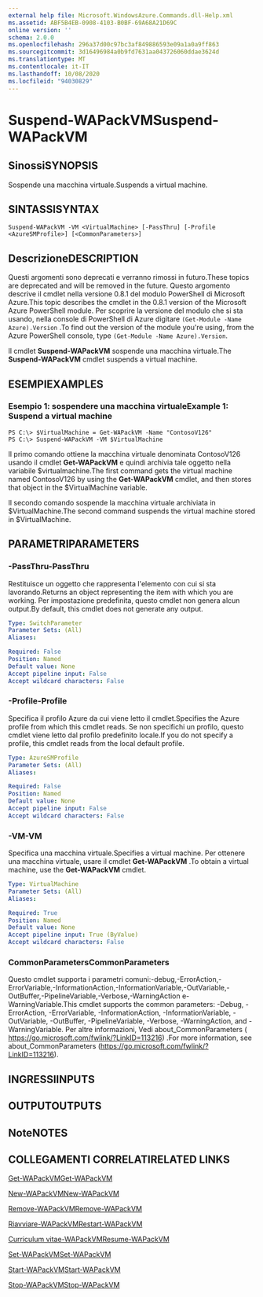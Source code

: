```yaml
---
external help file: Microsoft.WindowsAzure.Commands.dll-Help.xml
ms.assetid: ABF5B4EB-0908-4103-B0BF-69A68A21D69C
online version: ''
schema: 2.0.0
ms.openlocfilehash: 296a37d00c97bc3af849886593e09a1a0a9ff863
ms.sourcegitcommit: 3d16496984a0b9fd7631aa043726060ddae3624d
ms.translationtype: MT
ms.contentlocale: it-IT
ms.lasthandoff: 10/08/2020
ms.locfileid: "94030829"
---
```

# <span data-ttu-id="96380-101">Suspend-WAPackVM</span><span class="sxs-lookup"><span data-stu-id="96380-101">Suspend-WAPackVM</span></span>

## <span data-ttu-id="96380-102">Sinossi</span><span class="sxs-lookup"><span data-stu-id="96380-102">SYNOPSIS</span></span>
<span data-ttu-id="96380-103">Sospende una macchina virtuale.</span><span class="sxs-lookup"><span data-stu-id="96380-103">Suspends a virtual machine.</span></span>

## <span data-ttu-id="96380-104">SINTASSI</span><span class="sxs-lookup"><span data-stu-id="96380-104">SYNTAX</span></span>

```
Suspend-WAPackVM -VM <VirtualMachine> [-PassThru] [-Profile <AzureSMProfile>] [<CommonParameters>]
```

## <span data-ttu-id="96380-105">Descrizione</span><span class="sxs-lookup"><span data-stu-id="96380-105">DESCRIPTION</span></span>
<span data-ttu-id="96380-106">Questi argomenti sono deprecati e verranno rimossi in futuro.</span><span class="sxs-lookup"><span data-stu-id="96380-106">These topics are deprecated and will be removed in the future.</span></span>
<span data-ttu-id="96380-107">Questo argomento descrive il cmdlet nella versione 0.8.1 del modulo PowerShell di Microsoft Azure.</span><span class="sxs-lookup"><span data-stu-id="96380-107">This topic describes the cmdlet in the 0.8.1 version of the Microsoft Azure PowerShell module.</span></span>
<span data-ttu-id="96380-108">Per scoprire la versione del modulo che si sta usando, nella console di PowerShell di Azure digitare `(Get-Module -Name Azure).Version` .</span><span class="sxs-lookup"><span data-stu-id="96380-108">To find out the version of the module you're using, from the Azure PowerShell console, type `(Get-Module -Name Azure).Version`.</span></span>

<span data-ttu-id="96380-109">Il cmdlet **Suspend-WAPackVM** sospende una macchina virtuale.</span><span class="sxs-lookup"><span data-stu-id="96380-109">The **Suspend-WAPackVM** cmdlet suspends a virtual machine.</span></span>

## <span data-ttu-id="96380-110">ESEMPI</span><span class="sxs-lookup"><span data-stu-id="96380-110">EXAMPLES</span></span>

### <span data-ttu-id="96380-111">Esempio 1: sospendere una macchina virtuale</span><span class="sxs-lookup"><span data-stu-id="96380-111">Example 1: Suspend a virtual machine</span></span>
```
PS C:\> $VirtualMachine = Get-WAPackVM -Name "ContosoV126"
PS C:\> Suspend-WAPackVM -VM $VirtualMachine
```

<span data-ttu-id="96380-112">Il primo comando ottiene la macchina virtuale denominata ContosoV126 usando il cmdlet **Get-WAPackVM** e quindi archivia tale oggetto nella variabile $virtualmachine.</span><span class="sxs-lookup"><span data-stu-id="96380-112">The first command gets the virtual machine named ContosoV126 by using the **Get-WAPackVM** cmdlet, and then stores that object in the $VirtualMachine variable.</span></span>

<span data-ttu-id="96380-113">Il secondo comando sospende la macchina virtuale archiviata in $VirtualMachine.</span><span class="sxs-lookup"><span data-stu-id="96380-113">The second command suspends the virtual machine stored in $VirtualMachine.</span></span>

## <span data-ttu-id="96380-114">PARAMETRI</span><span class="sxs-lookup"><span data-stu-id="96380-114">PARAMETERS</span></span>

### <span data-ttu-id="96380-115">-PassThru</span><span class="sxs-lookup"><span data-stu-id="96380-115">-PassThru</span></span>
<span data-ttu-id="96380-116">Restituisce un oggetto che rappresenta l'elemento con cui si sta lavorando.</span><span class="sxs-lookup"><span data-stu-id="96380-116">Returns an object representing the item with which you are working.</span></span>
<span data-ttu-id="96380-117">Per impostazione predefinita, questo cmdlet non genera alcun output.</span><span class="sxs-lookup"><span data-stu-id="96380-117">By default, this cmdlet does not generate any output.</span></span>

```yaml
Type: SwitchParameter
Parameter Sets: (All)
Aliases:

Required: False
Position: Named
Default value: None
Accept pipeline input: False
Accept wildcard characters: False
```

### <span data-ttu-id="96380-118">-Profile</span><span class="sxs-lookup"><span data-stu-id="96380-118">-Profile</span></span>
<span data-ttu-id="96380-119">Specifica il profilo Azure da cui viene letto il cmdlet.</span><span class="sxs-lookup"><span data-stu-id="96380-119">Specifies the Azure profile from which this cmdlet reads.</span></span>
<span data-ttu-id="96380-120">Se non specifichi un profilo, questo cmdlet viene letto dal profilo predefinito locale.</span><span class="sxs-lookup"><span data-stu-id="96380-120">If you do not specify a profile, this cmdlet reads from the local default profile.</span></span>

```yaml
Type: AzureSMProfile
Parameter Sets: (All)
Aliases:

Required: False
Position: Named
Default value: None
Accept pipeline input: False
Accept wildcard characters: False
```

### <span data-ttu-id="96380-121">-VM</span><span class="sxs-lookup"><span data-stu-id="96380-121">-VM</span></span>
<span data-ttu-id="96380-122">Specifica una macchina virtuale.</span><span class="sxs-lookup"><span data-stu-id="96380-122">Specifies a virtual machine.</span></span>
<span data-ttu-id="96380-123">Per ottenere una macchina virtuale, usare il cmdlet **Get-WAPackVM** .</span><span class="sxs-lookup"><span data-stu-id="96380-123">To obtain a virtual machine, use the **Get-WAPackVM** cmdlet.</span></span>

```yaml
Type: VirtualMachine
Parameter Sets: (All)
Aliases:

Required: True
Position: Named
Default value: None
Accept pipeline input: True (ByValue)
Accept wildcard characters: False
```

### <span data-ttu-id="96380-124">CommonParameters</span><span class="sxs-lookup"><span data-stu-id="96380-124">CommonParameters</span></span>
<span data-ttu-id="96380-125">Questo cmdlet supporta i parametri comuni:-debug,-ErrorAction,-ErrorVariable,-InformationAction,-InformationVariable,-OutVariable,-OutBuffer,-PipelineVariable,-Verbose,-WarningAction e-WarningVariable.</span><span class="sxs-lookup"><span data-stu-id="96380-125">This cmdlet supports the common parameters: -Debug, -ErrorAction, -ErrorVariable, -InformationAction, -InformationVariable, -OutVariable, -OutBuffer, -PipelineVariable, -Verbose, -WarningAction, and -WarningVariable.</span></span> <span data-ttu-id="96380-126">Per altre informazioni, Vedi about_CommonParameters ( https://go.microsoft.com/fwlink/?LinkID=113216) .</span><span class="sxs-lookup"><span data-stu-id="96380-126">For more information, see about_CommonParameters (https://go.microsoft.com/fwlink/?LinkID=113216).</span></span>

## <span data-ttu-id="96380-127">INGRESSI</span><span class="sxs-lookup"><span data-stu-id="96380-127">INPUTS</span></span>

## <span data-ttu-id="96380-128">OUTPUT</span><span class="sxs-lookup"><span data-stu-id="96380-128">OUTPUTS</span></span>

## <span data-ttu-id="96380-129">Note</span><span class="sxs-lookup"><span data-stu-id="96380-129">NOTES</span></span>

## <span data-ttu-id="96380-130">COLLEGAMENTI CORRELATI</span><span class="sxs-lookup"><span data-stu-id="96380-130">RELATED LINKS</span></span>

[<span data-ttu-id="96380-131">Get-WAPackVM</span><span class="sxs-lookup"><span data-stu-id="96380-131">Get-WAPackVM</span></span>](./Get-WAPackVM.md)

[<span data-ttu-id="96380-132">New-WAPackVM</span><span class="sxs-lookup"><span data-stu-id="96380-132">New-WAPackVM</span></span>](./New-WAPackVM.md)

[<span data-ttu-id="96380-133">Remove-WAPackVM</span><span class="sxs-lookup"><span data-stu-id="96380-133">Remove-WAPackVM</span></span>](./Remove-WAPackVM.md)

[<span data-ttu-id="96380-134">Riavviare-WAPackVM</span><span class="sxs-lookup"><span data-stu-id="96380-134">Restart-WAPackVM</span></span>](./Restart-WAPackVM.md)

[<span data-ttu-id="96380-135">Curriculum vitae-WAPackVM</span><span class="sxs-lookup"><span data-stu-id="96380-135">Resume-WAPackVM</span></span>](./Resume-WAPackVM.md)

[<span data-ttu-id="96380-136">Set-WAPackVM</span><span class="sxs-lookup"><span data-stu-id="96380-136">Set-WAPackVM</span></span>](./Set-WAPackVM.md)

[<span data-ttu-id="96380-137">Start-WAPackVM</span><span class="sxs-lookup"><span data-stu-id="96380-137">Start-WAPackVM</span></span>](./Start-WAPackVM.md)

[<span data-ttu-id="96380-138">Stop-WAPackVM</span><span class="sxs-lookup"><span data-stu-id="96380-138">Stop-WAPackVM</span></span>](./Stop-WAPackVM.md)


